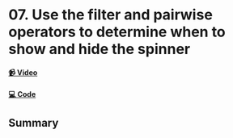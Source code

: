 # 07. Use the filter and pairwise operators to determine when to show and hide the spinner

#### [📹 Video]()

#### [💻 Code]()

## Summary
